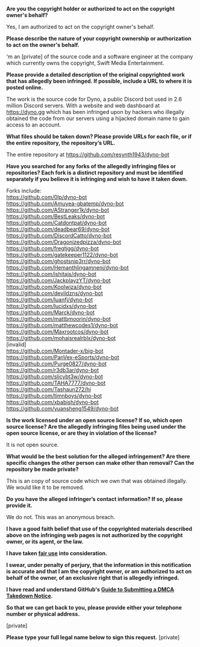 **Are you the copyright holder or authorized to act on the copyright owner's behalf?**

Yes, I am authorized to act on the copyright owner's behalf.

**Please describe the nature of your copyright ownership or authorization to act on the owner's behalf.**

'm an [private] of the source code and a software engineer at the company which currently owns the copyright, Swift Media Entertainment.

**Please provide a detailed description of the original copyrighted work that has allegedly been infringed. If possible, include a URL to where it is posted online.**

The work is the source code for Dyno, a public Discord bot used in 2.6 million Discord servers. With a website and web dashboard at https://dyno.gg which has been infringed upon by hackers who illegally obtained the code from our servers using a hijacked domain name to gain access to an account.

**What files should be taken down? Please provide URLs for each file, or if the entire repository, the repository’s URL.**

The entire repository at https://github.com/resynth1943/dyno-bot  

**Have you searched for any forks of the allegedly infringing files or repositories? Each fork is a distinct repository and must be identified separately if you believe it is infringing and wish to have it taken down.**

Forks include:  
https://github.com/0lp/dyno-bot  
https://github.com/Amuyea-gbatemp/dyno-bot  
https://github.com/AStranger1k/dyno-bot  
https://github.com/BestLeaks/dyno-bot  
https://github.com/Catdontpat/dyno-bot  
https://github.com/deadbear69/dyno-bot  
https://github.com/DiscordCatto/dyno-bot  
https://github.com/Dragonizedpizza/dyno-bot  
https://github.com/fregtjgg/dyno-bot  
https://github.com/gatekeeper1122/dyno-bot  
https://github.com/ghostsnip3rr/dyno-bot  
https://github.com/Hemanthlingamneni/dyno-bot  
https://github.com/ishitajs/dyno-bot  
https://github.com/JackplayzYT/dyno-bot  
https://github.com/Koolwiza/dyno-bot  
https://github.com/devildzns/dyno-bot  
https://github.com/luanfj/dyno-bot  
https://github.com/lucidxs/dyno-bot  
https://github.com/Marck/dyno-bot  
https://github.com/mattbmoorin/dyno-bot  
https://github.com/matthewcodes1/dyno-bot  
https://github.com/Maxrootcos/dyno-bot  
https://github.com/mohaisrealrblx/dyno-bot  
[invalid]  
https://github.com/Montader-x/big-bot  
https://github.com/PanVex-eSports/dyno-bot  
https://github.com/Purge0827/dyno-bot  
https://github.com/r3db3ar/dyno-bot  
https://github.com/slicybt3w/dyno-bot  
https://github.com/TAHA7777/dyno-bot  
https://github.com/Tashaun272/hi  
https://github.com/timnboys/dyno-bot  
https://github.com/xbabish/dyno-bot  
https://github.com/yuansheng1549/dyno-bot  

**Is the work licensed under an open source license? If so, which open source license? Are the allegedly infringing files being used under the open source license, or are they in violation of the license?**

It is not open source.

**What would be the best solution for the alleged infringement? Are there specific changes the other person can make other than removal? Can the repository be made private?**

This is an copy of source code which we own that was obtained illegally. We would like it to be removed.

**Do you have the alleged infringer’s contact information? If so, please provide it.**

We do not. This was an anonymous breach.

**I have a good faith belief that use of the copyrighted materials described above on the infringing web pages is not authorized by the copyright owner, or its agent, or the law.**

**I have taken <a href="https://www.lumendatabase.org/topics/22">fair use</a> into consideration.**

**I swear, under penalty of perjury, that the information in this notification is accurate and that I am the copyright owner, or am authorized to act on behalf of the owner, of an exclusive right that is allegedly infringed.**

**I have read and understand GitHub's <a href="https://docs.github.com/articles/guide-to-submitting-a-dmca-takedown-notice/">Guide to Submitting a DMCA Takedown Notice</a>.**

**So that we can get back to you, please provide either your telephone number or physical address.**

[private]

**Please type your full legal name below to sign this request.**
[private]
